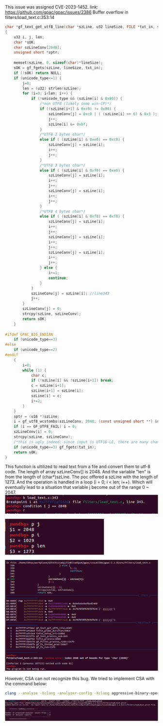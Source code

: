 This issue was assigned CVE-2023-1452.
link: https://github.com/gpac/gpac/issues/2386
Buffer overflow in filters/load_text.c:353:14 

```c
char *gf_text_get_utf8_line(char *szLine, u32 lineSize, FILE *txt_in, s32 unicode_type)
{
	u32 i, j, len;
	char *sOK;
	char szLineConv[2048];
	unsigned short *sptr;

	memset(szLine, 0, sizeof(char)*lineSize);
	sOK = gf_fgets(szLine, lineSize, txt_in);
	if (!sOK) return NULL;
	if (unicode_type<=1) {
		j=0;
		len = (u32) strlen(szLine);
		for (i=0; i<len; i++) {
			if (!unicode_type && (szLine[i] & 0x80)) {
				/*non UTF8 (likely some win-CP)*/
				if ((szLine[i+1] & 0xc0) != 0x80) {
					szLineConv[j] = 0xc0 | ( (szLine[i] >> 6) & 0x3 );
					j++;
					szLine[i] &= 0xbf;
				}
				/*UTF8 2 bytes char*/
				else if ( (szLine[i] & 0xe0) == 0xc0) {
					szLineConv[j] = szLine[i];
					i++;
					j++;
				}
				/*UTF8 3 bytes char*/
				else if ( (szLine[i] & 0xf0) == 0xe0) {
					szLineConv[j] = szLine[i];
					i++;
					j++;
					szLineConv[j] = szLine[i];
					i++;
					j++;
				}
				/*UTF8 4 bytes char*/
				else if ( (szLine[i] & 0xf8) == 0xf0) {
					szLineConv[j] = szLine[i];
					i++;
					j++;
					szLineConv[j] = szLine[i];
					i++;
					j++;
					szLineConv[j] = szLine[i];
					i++;
					j++;
				} else {
					i+=1;
					continue;
				}
			}
			szLineConv[j] = szLine[i]; //line343
			j++;
		}
		szLineConv[j] = 0;
		strcpy(szLine, szLineConv);
		return sOK;
	}

#ifdef GPAC_BIG_ENDIAN
	if (unicode_type==3)
#else
	if (unicode_type==2)
#endif
	{
		i=0;
		while (1) {
			char c;
			if (!szLine[i] && !szLine[i+1]) break;
			c = szLine[i+1];
			szLine[i+1] = szLine[i];
			szLine[i] = c;
			i+=2;
		}
	}
	sptr = (u16 *)szLine;
	i = gf_utf8_wcstombs(szLineConv, 2048, (const unsigned short **) &sptr);
	if (i == GF_UTF8_FAIL) i = 0;
	szLineConv[i] = 0;
	strcpy(szLine, szLineConv);
	/*this is ugly indeed: since input is UTF16-LE, there are many chances the gf_fgets never reads the \0 after a \n*/
	if (unicode_type==3) gf_fgetc(txt_in);
	return sOK;
}
```
This function is ultilized to read text from a file and convert them to utf-8 code.
The length of array szLineConv[] is 2048.
And the variable "len" is from the length of (char*)szLine. The poc offered a szLine with the length of 1273. And the operation is handled in a loop (i = 0; i < len; i++). Which will eventually lead to a situation that variable j become out of the range 0 ~ 2047.
![breakpoint](./assets/bp.png)

![variables](./assets/vars.png)

![crash](./assets/crash.png)

However, CSA can not recognize this bug.
We tried to implement CSA with the command below:
```sh
clang --analyze -Xclang -analyzer-config -Xclang aggressive-binary-operation-simplification=true,unroll-loops=true -Xclang -analyzer-checker=alpha.security.ArrayBound -Xclang -analyzer-checker=alpha.unix.cstring.OutOfBounds -Xclang -analyzer-inline-max-stack-depth -Xclang 10 -Xclang -analyzer-max-loop -Xclang 1500 ./load_text.c
```
![csa](./assets/csa1.png)

